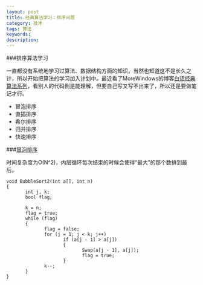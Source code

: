 ```yaml
---
layout: post
title: 经典算法学习：排序问题
category: 技术
tags: 算法
keywords: 
description: 
---
```


###排序算法学习


一直都没有系统地学习过算法、数据结构方面的知识，当然也知道这不是长久之计，所以开始把算法的学习加入计划中。最近看了MoreWindows的博客[白话经典算法系列][1]，看别人的代码倒是能理解，但要自己写又写不出来了，所以还是要做笔记才行。


- 冒泡排序
- 直插排序
- 希尔排序
- 归并排序
- 快速排序

###[冒泡排序][2]

时间复杂度为O(N^2)，内层循环每次结束的时候会使得“最大”的那个数排到最后。

```//冒泡排序2  
void BubbleSort2(int a[], int n)  
{  
       int j, k;  
       bool flag;  
  
       k = n;  
       flag = true;  
       while (flag)  
       {  
              flag = false;  
              for (j = 1; j < k; j++)  
                     if (a[j - 1] > a[j])  
                     {  
                            Swap(a[j - 1], a[j]);  
                            flag = true;  
                     }  
              k--;  
       }  
}  
```

[1]:[白话经典算法] (http://blog.csdn.net/morewindows/article/details/17488865)
[2]:[冒泡排序法](http://blog.csdn.net/morewindows/article/details/6657829)
[3]:[图形化的算法演示网站](http://zh.visualgo.net/)
